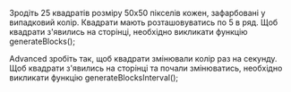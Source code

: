Зродіть 25 квадратів розміру 50х50 пікселів кожен, зафарбовані у випадковий колір. Квадрати мають розташовуватись по 5 в ряд.
Щоб квадрати з'явились на сторінці, необхідно викликати функцію generateBlocks();

Advanced зробіть так, щоб квадрати змінювали колір раз на секунду.
Щоб квадрати з'явились на сторінці та почали змінюватись, необхідно викликати функцію generateBlocksInterval();
